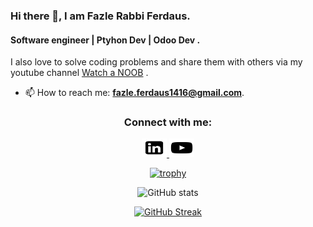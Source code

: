 ### Hi there 👋, I am Fazle Rabbi Ferdaus.
#### Software engineer | Ptyhon Dev | Odoo Dev . 
I also love to solve coding problems and share them with others via my youtube channel [Watch a NOOB](https://www.youtube.com/channel/UCWToujZFgmCJHMJhxGITVTw) . 
- 📫 How to reach me: **fazle.ferdaus1416@gmail.com**.

<h3 align="center">Connect with me:</h3>
<p align="center">
    <a href="https://www.linkedin.com/in/fazle-rabbi-ferdaus" target="blank">
        <picture>
          <source media="(prefers-color-scheme: dark)" srcset="./square-linkedin-dark.svg">
          <img alt="Linkedin" src="./square-linkedin-light.svg" height="30" width="40">
        </picture>
    </a>
    <a href="https://www.youtube.com/@watchanoob1446" target="blank">
        <picture>
          <source media="(prefers-color-scheme: dark)" srcset="./youtube-dark.svg">
          <img alt="Youtube" src="./youtube-light.svg" height="30" width="40">
        </picture>
    </a>
</p>

<div align="center">

[![trophy](https://github-profile-trophy.vercel.app/?username=FazleRabbbiferdaus172&theme=dracula)](https://github.com/ryo-ma/github-profile-trophy)

![GitHub stats](https://github-readme-stats.vercel.app/api?username=FazleRabbbiferdaus172&show_icons=true&theme=dracula)  

[![GitHub Streak](https://github-readme-streak-stats.herokuapp.com?user=FazleRabbbiferdaus172&theme=dracula)](https://git.io/streak-stats)

